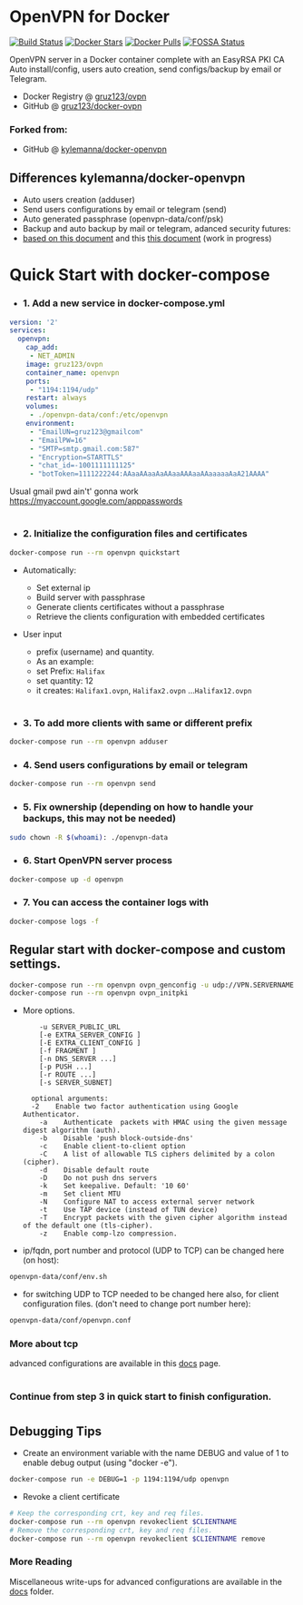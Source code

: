 # OpenVPN for Docker

[![Build Status](https://app.travis-ci.com/gruz123/docker-openvpn.svg?branch=master)](https://app.travis-ci.com/gruz123/docker-openvpn)
[![Docker Stars](https://img.shields.io/docker/stars/gruz123/ovpn.svg)](https://hub.docker.com/r/gruz123/ovpn/)
[![Docker Pulls](https://img.shields.io/docker/pulls/gruz123/ovpn.svg)](https://hub.docker.com/r/gruz123/ovpn/)
[![FOSSA Status](https://app.fossa.com/api/projects/git%2Bgithub.com%2Fgruz123%2Fdocker-openvpn.svg?type=shield)](https://app.fossa.com/projects/git%2Bgithub.com%2Fgruz123%2Fdocker-openvpn?ref=badge_shield)


OpenVPN server in a Docker container complete with an EasyRSA PKI CA \
Auto install/config, users auto creation, send configs/backup by email or Telegram.

* Docker Registry @ [gruz123/ovpn](https://hub.docker.com/r/gruz123/ovpn/)
* GitHub @ [gruz123/docker-ovpn](https://github.com/gruz123/docker-openvpn)

### Forked from:
* GitHub @ [kylemanna/docker-openvpn](https://github.com/kylemanna/docker-openvpn)

## Differences kylemanna/docker-openvpn

* Auto users creation (adduser)
* Send users configurations by email or telegram (send)
* Auto generated passphrase (openvpn-data/conf/psk) 
* Backup and auto backup by mail or telegram, adanced security futures: 
*   [based on this document](/docs/paranoid.md) and this
    [this document](/docs/backup.md) (work in progress)

# Quick Start with docker-compose


* ### 1. Add a new service in docker-compose.yml

```yaml
version: '2'
services:
  openvpn:
    cap_add:
     - NET_ADMIN
    image: gruz123/ovpn
    container_name: openvpn
    ports:
     - "1194:1194/udp"
    restart: always
    volumes:
     - ./openvpn-data/conf:/etc/openvpn
    environment: 
     - "EmailUN=gruz123@gmailcom"
     - "EmailPW=16"
     - "SMTP=smtp.gmail.com:587" 
     - "Encryption=STARTTLS" 
     - "chat_id=-1001111111125"
     - "botToken=1111222244:AAaaAAaaAaAAaaAAAaaAAaaaaaAaA21AAAA"
```
 
Usual gmail pwd ain't' gonna work
https://myaccount.google.com/apppasswords
#

* ### 2. Initialize the configuration files and certificates

```bash
docker-compose run --rm openvpn quickstart
```
* Automatically: 
  * Set external ip
  * Build server with passphrase
  * Generate clients certificates without a passphrase
  * Retrieve the clients configuration with embedded certificates
* User input   
  * prefix (username) and quantity.
  * As an example:
  * set Prefix: `Halifax`
  * set quantity: 12
  * it creates: `Halifax1.ovpn`, `Halifax2.ovpn` ...`Halifax12.ovpn`
  #

  
* ### 3. To add more clients with same or different prefix 
```bash
docker-compose run --rm openvpn adduser
```
* ### 4.  Send users configurations by email or telegram

```bash
docker-compose run --rm openvpn send
```
* ### 5. Fix ownership (depending on how to handle your backups, this may not be needed)       

```bash
sudo chown -R $(whoami): ./openvpn-data
```
* ### 6. Start OpenVPN server process

```bash
docker-compose up -d openvpn
```

* ### 7. You can access the container logs with

```bash
docker-compose logs -f
```

## Regular start with docker-compose and custom settings.

```bash
docker-compose run --rm openvpn ovpn_genconfig -u udp://VPN.SERVERNAME.COM
docker-compose run --rm openvpn ovpn_initpki
```

* More options.

	      -u SERVER_PUBLIC_URL
	      [-e EXTRA_SERVER_CONFIG ]
	      [-E EXTRA_CLIENT_CONFIG ]
	      [-f FRAGMENT ]
	      [-n DNS_SERVER ...]
	      [-p PUSH ...]
	      [-r ROUTE ...]
	      [-s SERVER_SUBNET]

        optional arguments:
      	-2    Enable two factor authentication using Google Authenticator.
	      -a    Authenticate  packets with HMAC using the given message digest algorithm (auth).
	      -b    Disable 'push block-outside-dns'
	      -c    Enable client-to-client option
	      -C    A list of allowable TLS ciphers delimited by a colon (cipher).
	      -d    Disable default route
	      -D    Do not push dns servers
	      -k    Set keepalive. Default: '10 60'
	      -m    Set client MTU
	      -N    Configure NAT to access external server network
	      -t    Use TAP device (instead of TUN device)
	      -T    Encrypt packets with the given cipher algorithm instead of the default one (tls-cipher).
	      -z    Enable comp-lzo compression.


* ip/fqdn, port number and protocol (UDP to TCP) can be changed here (on host):

```bash
openvpn-data/conf/env.sh
```
* for switching UDP to TCP needed
to be changed here also, for client configuration files. (don't need to change port number here):
```bash
openvpn-data/conf/openvpn.conf
  ```
### More about tcp

advanced configurations are available in this
[docs](docs/tcp.md) page.
#
### Continue from step 3 in quick start to finish configuration.
#

## Debugging Tips

* Create an environment variable with the name DEBUG and value of 1 to enable debug output (using "docker -e").

```bash
docker-compose run -e DEBUG=1 -p 1194:1194/udp openvpn
```
* Revoke a client certificate

```bash
# Keep the corresponding crt, key and req files.
docker-compose run --rm openvpn revokeclient $CLIENTNAME
# Remove the corresponding crt, key and req files.
docker-compose run --rm openvpn revokeclient $CLIENTNAME remove
```

### More Reading

Miscellaneous write-ups for advanced configurations are available in the
[docs](docs) folder.

